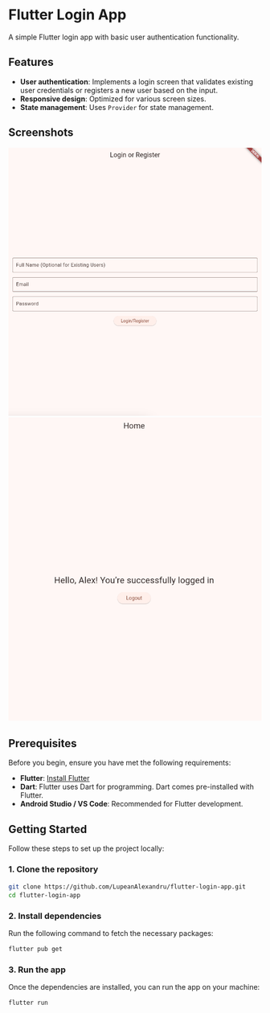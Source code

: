 # Flutter Login App

A simple Flutter login app with basic user authentication functionality.

## Features

- **User authentication**: Implements a login screen that validates existing user credentials or registers a new user based on the input.
- **Responsive design**: Optimized for various screen sizes.
- **State management**: Uses `Provider` for state management.

## Screenshots

![Login Screen](loginScreen.png)
![Home Screen](homePage.png)

## Prerequisites

Before you begin, ensure you have met the following requirements:

- **Flutter**: [Install Flutter](https://flutter.dev/docs/get-started/install)
- **Dart**: Flutter uses Dart for programming. Dart comes pre-installed with Flutter.
- **Android Studio / VS Code**: Recommended for Flutter development.

## Getting Started

Follow these steps to set up the project locally:

### 1. Clone the repository

```bash
git clone https://github.com/LupeanAlexandru/flutter-login-app.git
cd flutter-login-app
```

### 2. Install dependencies

Run the following command to fetch the necessary packages:

```bash
flutter pub get
```

### 3. Run the app

Once the dependencies are installed, you can run the app on your machine:

```bash
flutter run
```